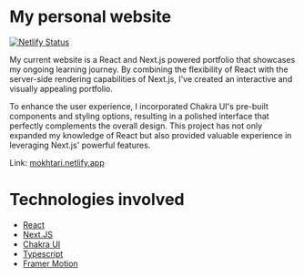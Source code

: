 # My personal website

[![Netlify Status](https://api.netlify.com/api/v1/badges/4ef7dea5-3fd7-4fdc-a29e-bc5dc57f1bcd/deploy-status)](https://app.netlify.com/sites/mokhtari/deploys)

My current website is a React and Next.js powered portfolio that showcases my
ongoing learning journey. By combining the flexibility of React with the
server-side rendering capabilities of Next.js, I've created an interactive and
visually appealing portfolio.

To enhance the user experience, I incorporated Chakra UI's pre-built components
and styling options, resulting in a polished interface that perfectly
complements the overall design. This project has not only expanded my knowledge
of React but also provided valuable experience in leveraging Next.js' powerful
features.

Link: [mokhtari.netlify.app](https://mokhtari.netlify.app)

# Technologies involved

- [React](https://react.dev/)
- [Next.JS](https://nextjs.org/)
- [Chakra UI](https://v2.chakra-ui.com/)
- [Typescript](https://www.typescriptlang.org/)
- [Framer Motion](https://www.npmjs.com/package/framer-motion)
